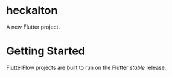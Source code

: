 # heckalton

A new Flutter project.

# Getting Started

FlutterFlow projects are built to run on the Flutter _stable_ release.
